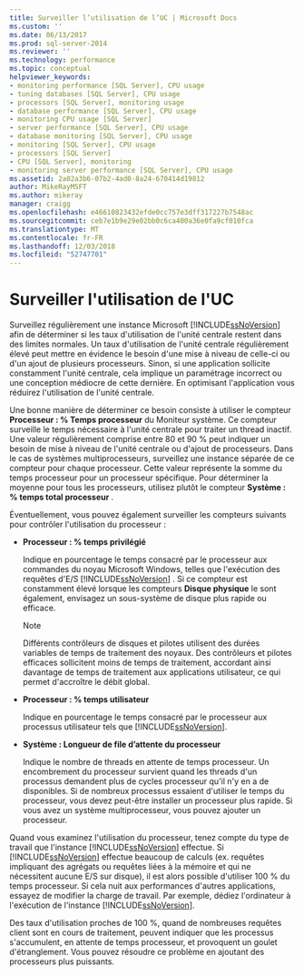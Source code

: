 ```yaml
---
title: Surveiller l’utilisation de l’UC | Microsoft Docs
ms.custom: ''
ms.date: 06/13/2017
ms.prod: sql-server-2014
ms.reviewer: ''
ms.technology: performance
ms.topic: conceptual
helpviewer_keywords:
- monitoring performance [SQL Server], CPU usage
- tuning databases [SQL Server], CPU usage
- processors [SQL Server], monitoring usage
- database performance [SQL Server], CPU usage
- monitoring CPU usage [SQL Server]
- server performance [SQL Server], CPU usage
- database monitoring [SQL Server], CPU usage
- monitoring [SQL Server], CPU usage
- processors [SQL Server]
- CPU [SQL Server], monitoring
- monitoring server performance [SQL Server], CPU usage
ms.assetid: 2a02a3b6-07b2-4ad0-8a24-670414d19812
author: MikeRayMSFT
ms.author: mikeray
manager: craigg
ms.openlocfilehash: e46610823432efde0cc757e3dff317227b7548ac
ms.sourcegitcommit: ceb7e1b9e29e02bb0c6ca400a36e0fa9cf010fca
ms.translationtype: MT
ms.contentlocale: fr-FR
ms.lasthandoff: 12/03/2018
ms.locfileid: "52747701"
---
```

# <a name="monitor-cpu-usage"></a>Surveiller l'utilisation de l'UC
  Surveillez régulièrement une instance Microsoft [!INCLUDE[ssNoVersion](../../includes/ssnoversion-md.md)] afin de déterminer si les taux d'utilisation de l'unité centrale restent dans des limites normales. Un taux d'utilisation de l'unité centrale régulièrement élevé peut mettre en évidence le besoin d'une mise à niveau de celle-ci ou d'un ajout de plusieurs processeurs. Sinon, si une application sollicite constamment l'unité centrale, cela implique un paramétrage incorrect ou une conception médiocre de cette dernière. En optimisant l'application vous réduirez l'utilisation de l'unité centrale.  
  
 Une bonne manière de déterminer ce besoin consiste à utiliser le compteur **Processeur : % Temps processeur** du Moniteur système. Ce compteur surveille le temps nécessaire à l'unité centrale pour traiter un thread inactif. Une valeur régulièrement comprise entre 80 et 90 % peut indiquer un besoin de mise à niveau de l'unité centrale ou d'ajout de processeurs. Dans le cas de systèmes multiprocesseurs, surveillez une instance séparée de ce compteur pour chaque processeur. Cette valeur représente la somme du temps processeur pour un processeur spécifique. Pour déterminer la moyenne pour tous les processeurs, utilisez plutôt le compteur **Système : % temps total processeur** .  
  
 Éventuellement, vous pouvez également surveiller les compteurs suivants pour contrôler l'utilisation du processeur :  
  
-   **Processeur : % temps privilégié**  
  
     Indique en pourcentage le temps consacré par le processeur aux commandes du noyau Microsoft Windows, telles que l'exécution des requêtes d'E/S [!INCLUDE[ssNoVersion](../../includes/ssnoversion-md.md)] . Si ce compteur est constamment élevé lorsque les compteurs **Disque physique** le sont également, envisagez un sous-système de disque plus rapide ou efficace.  
  
    > [!NOTE]  
    >  Différents contrôleurs de disques et pilotes utilisent des durées variables de temps de traitement des noyaux. Des contrôleurs et pilotes efficaces sollicitent moins de temps de traitement, accordant ainsi davantage de temps de traitement aux applications utilisateur, ce qui permet d'accroître le débit global.  
  
-   **Processeur : % temps utilisateur**  
  
     Indique en pourcentage le temps consacré par le processeur aux processus utilisateur tels que [!INCLUDE[ssNoVersion](../../includes/ssnoversion-md.md)].  
  
-   **Système : Longueur de file d’attente du processeur**  
  
     Indique le nombre de threads en attente de temps processeur. Un encombrement du processeur survient quand les threads d'un processus demandent plus de cycles processeur qu'il n'y en a de disponibles. Si de nombreux processus essaient d'utiliser le temps du processeur, vous devez peut-être installer un processeur plus rapide. Si vous avez un système multiprocesseur, vous pouvez ajouter un processeur.  
  
 Quand vous examinez l'utilisation du processeur, tenez compte du type de travail que l'instance [!INCLUDE[ssNoVersion](../../includes/ssnoversion-md.md)] effectue. Si [!INCLUDE[ssNoVersion](../../includes/ssnoversion-md.md)] effectue beaucoup de calculs (ex. requêtes impliquant des agrégats ou requêtes liées à la mémoire et qui ne nécessitent aucune E/S sur disque), il est alors possible d'utiliser 100 % du temps processeur. Si cela nuit aux performances d'autres applications, essayez de modifier la charge de travail. Par exemple, dédiez l'ordinateur à l'exécution de l'instance [!INCLUDE[ssNoVersion](../../includes/ssnoversion-md.md)].  
  
 Des taux d'utilisation proches de 100 %, quand de nombreuses requêtes client sont en cours de traitement, peuvent indiquer que les processus s'accumulent, en attente de temps processeur, et provoquent un goulet d'étranglement. Vous pouvez résoudre ce problème en ajoutant des processeurs plus puissants.  
  
  
